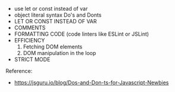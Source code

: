 - use let or const instead of var
- object literal syntax
Do's and Donts
- LET OR CONST INSTEAD OF VAR
- COMMENTS
- FORMATTING CODE (code linters like ESLint or JSLint)
- EFFICIENCY
    1. Fetching DOM elements 
    2. DOM manipulation in the loop
- STRICT MODE

Reference:
- https://jsguru.io/blog/Dos-and-Don-ts-for-Javascript-Newbies

